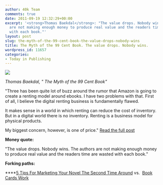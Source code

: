 ```yaml
---
author: 40k Team
comments: true
date: 2011-09-19 12:32:29+00:00
excerpt: '<strong>Thomas Baekdal</strong>: "The value drops. Nobody wins. The authors
  are not making enough money to produce real value and the readers time are wasted
  with each book."'
layout: post
slug: the-myth-of-the-99-cent-book-the-value-drops-nobody-wins
title: The Myth of the 99 Cent Book. The value drops. Nobody wins.
wordpress_id: 11657
categories:
- Today in Publishing
---
```


![](http://www.40kbooks.com/wp-content/uploads/Publishing1.jpg)

_Thomas Baekdal, " The Myth of the 99 Cent Book"_

"Three has been quite lot of buzz around the rumor that Amazon is going to create a renting model around ebooks. I have two problems with that. First of all, I believe the digital renting business is fundamentally flawed.

It makes sense in a world in which renting can reduce the cost of inventory. But in a digital world there is no inventory. Renting is a business model for physical products.

My biggest concern, however, is one of price."
[Read the full post](http://www.baekdal.com/opinion/the-myth-of-the-99-cent-book/)

**Money quote:**

"The value drops. Nobody wins. The authors are not making enough money to produce real value and the readers time are wasted with each book."

**Forking paths:**

****[5 Tips For Marketing Your Novel The Second Time Around](http://blog.marketingtipsforauthors.com/2011/09/5-tips-for-marketing-your-novel-second.html) vs.  [Book Cards Work](http://t.co/M2JgBXCr)


